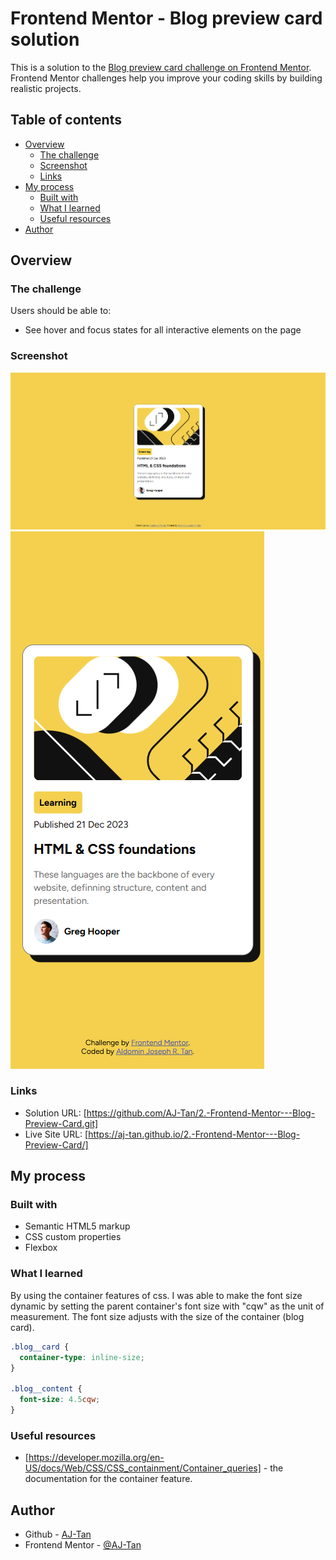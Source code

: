 # Frontend Mentor - Blog preview card solution

This is a solution to the [Blog preview card challenge on Frontend Mentor](https://www.frontendmentor.io/challenges/blog-preview-card-ckPaj01IcS). Frontend Mentor challenges help you improve your coding skills by building realistic projects. 

## Table of contents

- [Overview](#overview)
  - [The challenge](#the-challenge)
  - [Screenshot](#screenshot)
  - [Links](#links)
- [My process](#my-process)
  - [Built with](#built-with)
  - [What I learned](#what-i-learned)
  - [Useful resources](#useful-resources)
- [Author](#author)

## Overview

### The challenge

Users should be able to:

- See hover and focus states for all interactive elements on the page

### Screenshot

![Desktop Design](image.png)
![Mobile Design](image-1.png)

### Links

- Solution URL: [https://github.com/AJ-Tan/2.-Frontend-Mentor---Blog-Preview-Card.git]
- Live Site URL: [https://aj-tan.github.io/2.-Frontend-Mentor---Blog-Preview-Card/]

## My process

### Built with

- Semantic HTML5 markup
- CSS custom properties
- Flexbox

### What I learned

By using the container features of css. I was able to make the font size dynamic by setting the parent container's font size with "cqw" as the unit of measurement. The font size adjusts with the size of the container (blog card).

```css
.blog__card {
  container-type: inline-size;
}

.blog__content {
  font-size: 4.5cqw;
}
```

### Useful resources

- [https://developer.mozilla.org/en-US/docs/Web/CSS/CSS_containment/Container_queries] - the documentation for the container feature.

## Author

- Github - [AJ-Tan](https://github.com/AJ-Tan)
- Frontend Mentor - [@AJ-Tan](https://www.frontendmentor.io/profile/AJ-Tan)
